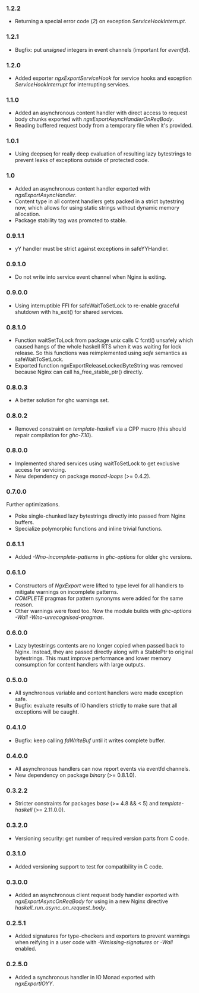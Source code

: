 ### 1.2.2

- Returning a special error code (*2*) on exception *ServiceHookInterrupt*.

### 1.2.1

- Bugfix: put *unsigned* integers in event channels (important for *eventfd*).

### 1.2.0

- Added exporter *ngxExportServiceHook* for service hooks and exception
  *ServiceHookInterrupt* for interrupting services.

### 1.1.0

- Added an asynchronous content handler with direct access to request body
  chunks exported with *ngxExportAsyncHandlerOnReqBody*.
- Reading buffered request body from a temporary file when it's provided.

### 1.0.1

- Using deepseq for really deep evaluation of resulting lazy bytestrings to
  prevent leaks of exceptions outside of protected code.

### 1.0

- Added an asynchronous content handler exported with *ngxExportAsyncHandler*.
- Content type in all content handlers gets packed in a strict bytestring now,
  which allows for using static strings without dynamic memory allocation.
- Package stability tag was promoted to stable.

### 0.9.1.1

- yY handler must be strict against exceptions in safeYYHandler.

### 0.9.1.0

- Do not write into service event channel when Nginx is exiting.

### 0.9.0.0

- Using interruptible FFI for safeWaitToSetLock to re-enable graceful shutdown
  with hs_exit() for shared services.

### 0.8.1.0

- Function waitSetToLock from package *unix* calls C fcntl() unsafely which
  caused hangs of the whole haskell RTS when it was waiting for lock release.
  So this functions was reimplemented using *safe* semantics as
  safeWaitToSetLock.
- Exported function ngxExportReleaseLockedByteString was removed because Nginx
  can call hs_free_stable_ptr() directly.

### 0.8.0.3

- A better solution for ghc warnings set.

### 0.8.0.2

- Removed constraint on *template-haskell* via a CPP macro (this should repair
  compilation for *ghc-7.10*).

### 0.8.0.0

- Implemented shared services using waitToSetLock to get exclusive access for
  servicing.
- New dependency on package *monad-loops* (>= 0.4.2).

### 0.7.0.0

Further optimizations.

- Poke single-chunked lazy bytestrings directly into passed from Nginx buffers.
- Specialize polymorphic functions and inline trivial functions.

### 0.6.1.1

- Added *-Wno-incomplete-patterns* in *ghc-options* for older ghc versions.

### 0.6.1.0

- Constructors of *NgxExport* were lifted to type level for all handlers to
  mitigate warnings on incomplete patterns.
- *COMPLETE* pragmas for pattern synonyms were added for the same reason.
- Other warnings were fixed too. Now the module builds with *ghc-options*
  *-Wall -Wno-unrecognised-pragmas*.

### 0.6.0.0

- Lazy bytestrings contents are no longer copied when passed back to Nginx.
  Instead, they are passed directly along with a StablePtr to original
  bytestrings. This must improve performance and lower memory consumption for
  content handlers with large outputs.

### 0.5.0.0

- All synchronous variable and content handlers were made exception safe.
- Bugfix: evaluate results of IO handlers strictly to make sure that all
  exceptions will be caught.

### 0.4.1.0

- Bugfix: keep calling *fdWriteBuf* until it writes complete buffer.

### 0.4.0.0

- All asynchronous handlers can now report events via eventfd channels.
- New dependency on package *binary* (>= 0.8.1.0).

### 0.3.2.2

- Stricter constraints for packages *base* (>= 4.8 && < 5) and
  *template-haskell* (>= 2.11.0.0).

### 0.3.2.0

- Versioning security: get number of required version parts from C code.

### 0.3.1.0

- Added versioning support to test for compatibility in C code.

### 0.3.0.0

- Added an asynchronous client request body handler exported with
  *ngxExportAsyncOnReqBody* for using in a new Nginx directive
  *haskell_run_async_on_request_body*.

### 0.2.5.1

- Added signatures for type-checkers and exporters to prevent warnings when
  reifying in a user code with *-Wmissing-signatures* or *-Wall* enabled.

### 0.2.5.0

- Added a synchronous handler in IO Monad exported with *ngxExportIOYY*.

